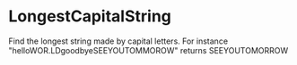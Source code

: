 # LongestCapitalString
Find the longest string made by capital letters. For instance "helloWOR.LDgoodbyeSEEYOUTOMMOROW" returns SEEYOUTOMORROW 
